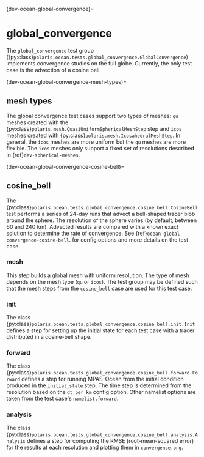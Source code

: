 (dev-ocean-global-convergence)=

# global_convergence

The `global_convergence` test group
({py:class}`polaris.ocean.tests.global_convergence.GlobalConvergence`)
implements convergence studies on the full globe. Currently, the only test case
is the advection of a cosine bell.

(dev-ocean-global-convergence-mesh-types)=

## mesh types

The global convergence test cases support two types of meshes: `qu` meshes
created with the {py:class}`polaris.mesh.QuasiUniformSphericalMeshStep` step
and `icos` meshes created with
{py:class}`polaris.mesh.IcosahedralMeshStep`.  In general, the `icos` meshes
are more uniform but the `qu` meshes are more flexible.  The `icos` meshes
only support a fixed set of resolutions described in
{ref}`dev-spherical-meshes`.

(dev-ocean-global-convergence-cosine-bell)=

## cosine_bell

The {py:class}`polaris.ocean.tests.global_convergence.cosine_bell.CosineBell`
test performs a series of 24-day runs that advect a bell-shaped tracer blob
around the sphere.  The resolution of the sphere varies (by default, between
60 and 240 km).  Advected results are compared with a known exact solution to
determine the rate of convergence.  See {ref}`ocean-global-convergence-cosine-bell`.
for config options and more details on the test case.

### mesh

This step builds a global mesh with uniform resolution. The type of mesh
depends on the mesh type (`qu` or `icos`). The test group may be defined such
that the mesh steps from the `cosine_bell` case are used for this test case.

### init

The class {py:class}`polaris.ocean.tests.global_convergence.cosine_bell.init.Init`
defines a step for setting up the initial state for each test case with a
tracer distributed in a cosine-bell shape.

### forward

The class {py:class}`polaris.ocean.tests.global_convergence.cosine_bell.forward.Forward`
defines a step for running MPAS-Ocean from the initial condition produced in
the `initial_state` step.  The time step is determined from the resolution
based on the `dt_per_km` config option.  Other namelist options are taken
from the test case's `namelist.forward`.

### analysis

The class {py:class}`polaris.ocean.tests.global_convergence.cosine_bell.analysis.Analysis`
defines a step for computing the RMSE (root-mean-squared error) for the results
at each resolution and plotting them in `convergence.png`.
